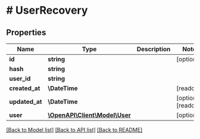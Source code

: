 # # UserRecovery

## Properties

Name | Type | Description | Notes
------------ | ------------- | ------------- | -------------
**id** | **string** |  | [optional]
**hash** | **string** |  |
**user_id** | **string** |  |
**created_at** | **\DateTime** |  | [readonly]
**updated_at** | **\DateTime** |  | [optional] [readonly]
**user** | [**\OpenAPI\Client\Model\User**](User.md) |  | [optional]

[[Back to Model list]](../../README.md#models) [[Back to API list]](../../README.md#endpoints) [[Back to README]](../../README.md)
